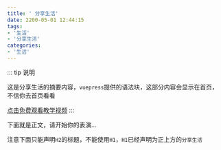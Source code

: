 ```yaml
---
title: ' 分享生活'
date: 2200-05-01 12:44:15
tags:
- '生活'
- '分享生活'
categories:
- '生活'
---
```


::: tip 说明

这是分享生活的摘要内容，`vuepress`提供的语法块，这部分内容会显示在首页，不信你去首页看看

[点击免费观看教学视频](<https://ke.qq.com/course/5285550>)
:::

<!-- more -->



下面就是正文，请开始你的表演...

注意下面只能声明`H2`的标题，不能使用`H1`，`H1`已经声明为正上方的`分享生活`
